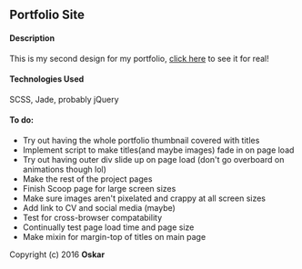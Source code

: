 ## Portfolio Site

#### Description
This is my second design for my portfolio, [click here](http://oskarradon.com) to see it for real!

#### Technologies Used

SCSS, Jade, probably jQuery

#### To do:
- Try out having the whole portfolio thumbnail covered with titles
- Implement script to make titles(and maybe images) fade in on page load
- Try out having outer div slide up on page load (don't go overboard on animations though lol)
- Make the rest of the project pages
- Finish Scoop page for large screen sizes
- Make sure images aren't pixelated and crappy at all screen sizes
- Add link to CV and social media (maybe)
- Test for cross-browser compatability
- Continually test page load time and page size
- Make mixin for margin-top of titles on main page

Copyright (c) 2016 **Oskar**
